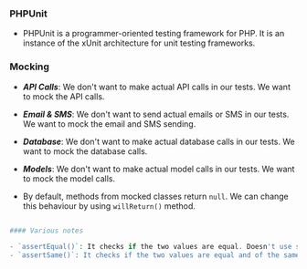 ### PHPUnit

- PHPUnit is a programmer-oriented testing framework for PHP. It is an instance of the xUnit architecture for unit
  testing frameworks.

### Mocking

- ***API Calls***: We don't want to make actual API calls in our tests. We want to mock the API calls.
- ***Email & SMS***: We don't want to send actual emails or SMS in our tests. We want to mock the email and SMS sending.
- ***Database***: We don't want to make actual database calls in our tests. We want to mock the database calls.
- ***Models***: We don't want to make actual model calls in our tests. We want to mock the model calls.

- By default, methods from mocked classes return `null`. We can change this behaviour by using `willReturn()` method.

```php

#### Various notes

- `assertEqual()`: It checks if the two values are equal. Doesn't use strict comparison. May result in false positives.
- `assertSame()`: It checks if the two values are equal and of the same type. Uses strict comparison.